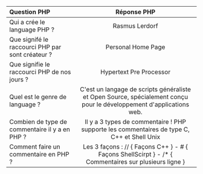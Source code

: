 |  Question PHP       | Réponse PHP        | 
| :--------------- |:---------------:| 
|  Qui a crée le language PHP    ? |  Rasmus Lerdorf      | 
|  Que signifé le raccourci PHP par sont créateur ? |  Personal Home Page     | 
|  Que signifie le raccourci PHP  de nos jours ?  | Hypertext Pre Processor        |
|  Quel est le genre de language ?  |  C'est un langage de scripts généraliste et Open Source, spécialement conçu pour le développement d'applications web.  |
|  Combien de type de commentaire il y a en PHP ?  |  Il y a 3 types de commentaire ! PHP supporte les commentaires de type C, C++ et Shell Unix |
|  Comment faire un commentaire en PHP ?  |  Les 3 façons : // { Façons C++ } - # { Façons ShellScirpt } - /* { Commentaires sur plusieurs ligne } |